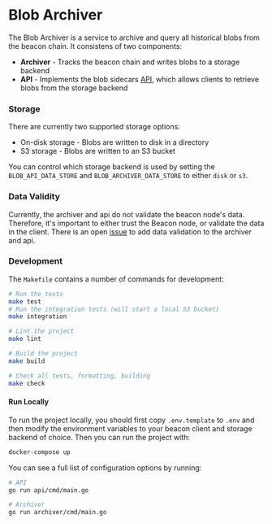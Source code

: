 # Blob Archiver
The Blob Archiver is a service to archive and query all historical blobs from the beacon chain. It consistens of two
components:

* **Archiver** - Tracks the beacon chain and writes blobs to a storage backend
* **API** - Implements the blob sidecars [API](https://ethereum.github.io/beacon-APIs/#/Beacon/getBlobSidecars), which 
allows clients to retrieve blobs from the storage backend

### Storage
There are currently two supported storage options:

* On-disk storage - Blobs are written to disk in a directory
* S3 storage - Blobs are written to an S3 bucket

You can control which storage backend is used by setting the `BLOB_API_DATA_STORE` and `BLOB_ARCHIVER_DATA_STORE` to 
either `disk` or `s3`.

### Data Validity
Currently, the archiver and api do not validate the beacon node's data. Therefore, it's important to either trust the 
Beacon node, or validate the data in the client. There is an open [issue](https://github.com/base-org/blob-archiver/issues/4) 
to add data validation to the archiver and api.

### Development
The `Makefile` contains a number of commands for development:

```sh
# Run the tests
make test
# Run the integration tests (will start a local S3 bucket)
make integration 

# Lint the project
make lint

# Build the project
make build

# Check all tests, formatting, building
make check
```

#### Run Locally
To run the project locally, you should first copy `.env.template` to `.env` and then modify the environment variables
to your beacon client and storage backend of choice. Then you can run the project with:

```sh
docker-compose up
```

You can see a full list of configuration options by running:
```sh
# API
go run api/cmd/main.go

# Archiver
go run archiver/cmd/main.go

```